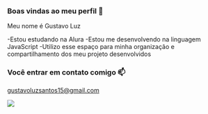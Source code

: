 ### Boas vindas ao meu perfil 💚

Meu nome é Gustavo Luz

-Estou estudando na Alura
-Estou me desenvolvendo na linguagem JavaScript
-Utilizo esse espaço para minha organização e compartilhamento dos meu projeto desenvolvidos

### Você entrar em contato comigo 📫

gustavoluzsantos15@gmail.com

![](https://media.tenor.com/1Dlnu_EdFSMAAAAi/fafuke-sasuke.gif)
